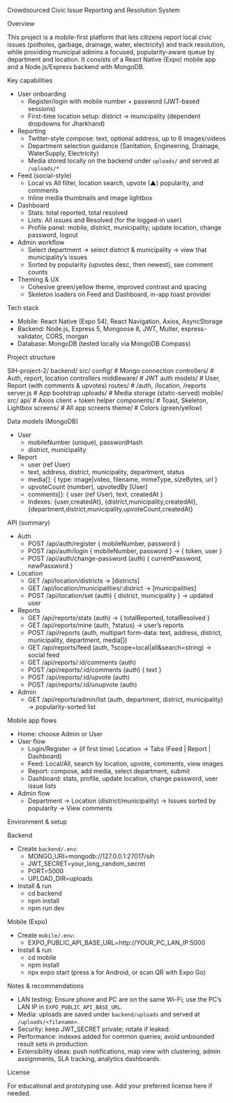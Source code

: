 Crowdsourced Civic Issue Reporting and Resolution System

Overview

This project is a mobile-first platform that lets citizens report local civic issues (potholes, garbage, drainage, water, electricity) and track resolution, while providing municipal admins a focused, popularity-aware queue by department and location. It consists of a React Native (Expo) mobile app and a Node.js/Express backend with MongoDB.

Key capabilities

- User onboarding
  - Register/login with mobile number + password (JWT-based sessions)
  - First-time location setup: district → municipality (dependent dropdowns for Jharkhand)
- Reporting
  - Twitter-style compose: text, optional address, up to 6 images/videos
  - Department selection guidance (Sanitation, Engineering, Drainage, WaterSupply, Electricity)
  - Media stored locally on the backend under `uploads/` and served at `/uploads/*`
- Feed (social-style)
  - Local vs All filter, location search, upvote (▲) popularity, and comments
  - Inline media thumbnails and image lightbox
- Dashboard
  - Stats: total reported, total resolved
  - Lists: All issues and Resolved (for the logged-in user)
  - Profile panel: mobile, district, municipality; update location, change password, logout
- Admin workflow
  - Select department → select district & municipality → view that municipality’s issues
  - Sorted by popularity (upvotes desc, then newest), see comment counts
- Theming & UX
  - Cohesive green/yellow theme, improved contrast and spacing
  - Skeleton loaders on Feed and Dashboard, in-app toast provider

Tech stack

- Mobile: React Native (Expo 54), React Navigation, Axios, AsyncStorage
- Backend: Node.js, Express 5, Mongoose 8, JWT, Multer, express-validator, CORS, morgan
- Database: MongoDB (tested locally via MongoDB Compass)

Project structure

SIH-project-2/
  backend/
    src/
      config/            # Mongo connection
      controllers/       # Auth, report, location controllers
      middleware/        # JWT auth
      models/            # User, Report (with comments & upvotes)
      routes/            # /auth, /location, /reports
      server.js          # App bootstrap
    uploads/             # Media storage (static-served)
  mobile/
    src/
      api/               # Axios client + token helper
      components/        # Toast, Skeleton, Lightbox
      screens/           # All app screens
      theme/             # Colors (green/yellow)

Data models (MongoDB)

- User
  - mobileNumber (unique), passwordHash
  - district, municipality
- Report
  - user (ref User)
  - text, address, district, municipality, department, status
  - media[]: { type: image|video, filename, mimeType, sizeBytes, url }
  - upvoteCount (number), upvotedBy [User]
  - comments[]: { user (ref User), text, createdAt }
  - Indexes: {user,createdAt}, {district,municipality,createdAt}, {department,district,municipality,upvoteCount,createdAt}

API (summary)

- Auth
  - POST /api/auth/register  { mobileNumber, password }
  - POST /api/auth/login     { mobileNumber, password } → { token, user }
  - POST /api/auth/change-password (auth) { currentPassword, newPassword }
- Location
  - GET  /api/location/districts → [districts]
  - GET  /api/location/municipalities/:district → [municipalities]
  - POST /api/location/set (auth) { district, municipality } → updated user
- Reports
  - GET  /api/reports/stats (auth) → { totalReported, totalResolved }
  - GET  /api/reports/mine  (auth, ?status) → user’s reports
  - POST /api/reports       (auth, multipart form-data: text, address, district, municipality, department, media[])
  - GET  /api/reports/feed  (auth, ?scope=local|all&search=string) → social feed
  - GET  /api/reports/:id/comments (auth)
  - POST /api/reports/:id/comments (auth) { text }
  - POST /api/reports/:id/upvote   (auth)
  - POST /api/reports/:id/unupvote (auth)
- Admin
  - GET  /api/reports/admin/list (auth, department, district, municipality) → popularity-sorted list

Mobile app flows

- Home: choose Admin or User
- User flow
  - Login/Register → (if first time) Location → Tabs (Feed | Report | Dashboard)
  - Feed: Local/All, search by location, upvote, comments, view images
  - Report: compose, add media, select department, submit
  - Dashboard: stats, profile, update location, change password, user issue lists
- Admin flow
  - Department → Location (district/municipality) → Issues sorted by popularity → View comments

Environment & setup

Backend

- Create `backend/.env`:
  - MONGO_URI=mongodb://127.0.0.1:27017/sih
  - JWT_SECRET=your_long_random_secret
  - PORT=5000
  - UPLOAD_DIR=uploads
- Install & run
  - cd backend
  - npm install
  - npm run dev

Mobile (Expo)

- Create `mobile/.env`:
  - EXPO_PUBLIC_API_BASE_URL=http://YOUR_PC_LAN_IP:5000
- Install & run
  - cd mobile
  - npm install
  - npx expo start (press a for Android, or scan QR with Expo Go)

Notes & recommendations

- LAN testing: Ensure phone and PC are on the same Wi-Fi; use the PC’s LAN IP in `EXPO_PUBLIC_API_BASE_URL`.
- Media: uploads are saved under `backend/uploads` and served at `/uploads/<filename>`.
- Security: keep JWT_SECRET private; rotate if leaked.
- Performance: indexes added for common queries; avoid unbounded result sets in production.
- Extensibility ideas: push notifications, map view with clustering, admin assignments, SLA tracking, analytics dashboards.

License

For educational and prototyping use. Add your preferred license here if needed.

